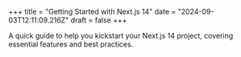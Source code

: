 +++
title = "Getting Started with Next.js 14"
date = "2024-09-03T12:11:09.216Z"
draft = false
+++

  A quick guide to help you kickstart your Next.js 14 project, covering essential features and best practices.
        